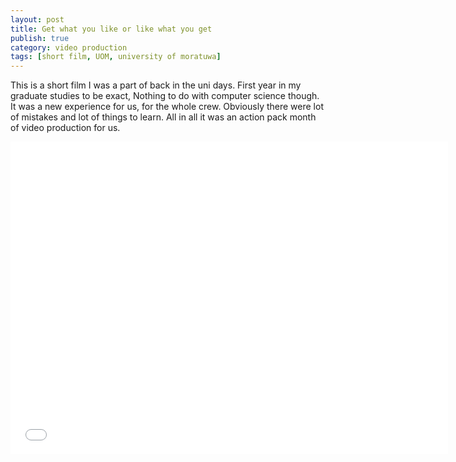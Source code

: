 ```yaml
---
layout: post
title: Get what you like or like what you get
publish: true
category: video production
tags: [short film, UOM, university of moratuwa]
---
```


This is a short film I was a part of back in the uni days. First year in my graduate studies to be exact, Nothing to do with computer science though. It was a new experience for us, for the whole crew. Obviously there were lot of mistakes and lot of things to learn. All in all it was an action pack month of video production for us. 

<iframe width="700" height="500" src="//www.youtube.com/embed/0a3W1s64oOc" frameborder="0" allowfullscreen></iframe>
